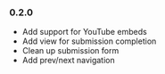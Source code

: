 ### 0.2.0
+ Add support for YouTube embeds
+ Add view for submission completion
+ Clean up submission form
+ Add prev/next navigation
